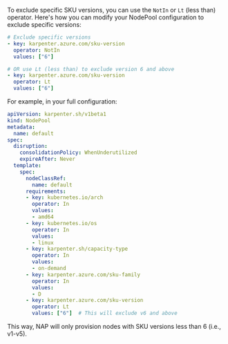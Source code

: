To exclude specific SKU versions, you can use the `NotIn` or `Lt` (less than) operator. Here's how you can modify your NodePool configuration to exclude specific versions:

```yaml
# Exclude specific versions
- key: karpenter.azure.com/sku-version
  operator: NotIn
  values: ["6"]

# OR use Lt (less than) to exclude version 6 and above
- key: karpenter.azure.com/sku-version
  operator: Lt
  values: ["6"]
```

For example, in your full configuration:

```yaml
apiVersion: karpenter.sh/v1beta1
kind: NodePool
metadata:
  name: default
spec:
  disruption:
    consolidationPolicy: WhenUnderutilized
    expireAfter: Never
  template:
    spec:
      nodeClassRef:
        name: default
      requirements:
      - key: kubernetes.io/arch
        operator: In
        values:
        - amd64
      - key: kubernetes.io/os
        operator: In
        values:
        - linux
      - key: karpenter.sh/capacity-type
        operator: In
        values:
        - on-demand
      - key: karpenter.azure.com/sku-family
        operator: In
        values:
        - D
      - key: karpenter.azure.com/sku-version
        operator: Lt
        values: ["6"]  # This will exclude v6 and above
```

This way, NAP will only provision nodes with SKU versions less than 6 (i.e., v1-v5).
